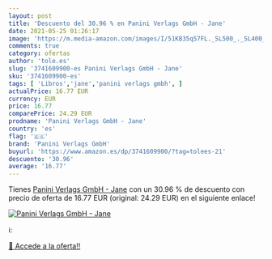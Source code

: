 ```yaml
---
layout: post
title: 'Descuento del 30.96 % en Panini Verlags GmbH - Jane'
date: 2021-05-25 01:26:17
image: 'https://m.media-amazon.com/images/I/51KB35q57FL._SL500_._SL400_.jpg'
comments: true
category: ofertas
author: 'tole.es'
slug: '3741609900-es Panini Verlags GmbH - Jane'
sku: '3741609900-es'
tags: [ 'Libros','jane','panini verlags gmbh', ]
actualPrice: 16.77 EUR
currency: EUR
price: 16.77
comparePrice: 24.29 EUR
prodname: 'Panini Verlags GmbH - Jane'
country: 'es'
flag: '🇪🇸'
brand: 'Panini Verlags GmbH'
buyurl: 'https://www.amazon.es/dp/3741609900/?tag=tolees-21'
descuento: '30.96'
average: '16.77'
---
```


Tienes [Panini Verlags GmbH - Jane](https://www.amazon.es/dp/3741609900/?tag=tolees-21) con un 30.96 % de descuento con precio de oferta de 16.77 EUR (original: 24.29 EUR) en el siguiente enlace!

[![Panini Verlags GmbH - Jane](https://m.media-amazon.com/images/I/51KB35q57FL._SL500_._SL400_.jpg)](https://www.amazon.es/dp/3741609900/?tag=tolees-21)

ℹ️:


[🛒 Accede a la oferta!!](https://www.amazon.es/dp/3741609900/?tag=tolees-21)
